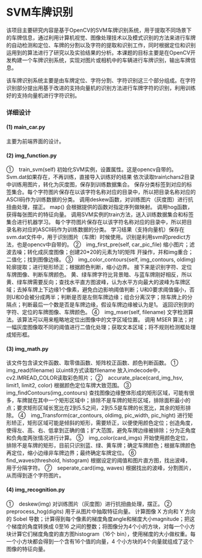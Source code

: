 # SVM车牌识别


该项目主要研究内容是基于OpenCV的SVM车牌识别系统，用于提取不同场景下的车牌信息，通过利用计算机视觉、图像处理技术以及模式识别的方法来进行车牌的自动检测和定位、车牌的分割以及字符的提取和识别工作，同时根据定位和识别运用到的算法进行了研究以及实验结果的分析。本课题的目标主要是在OpenCV开发构建一个车牌识别系统，实现对图片或相机中的车辆进行车牌识别，输出车牌信息。


该车牌识别系统主要是由车牌定位、字符分割、字符识别这三个部分组成。在字符识别部分提出用基于改进的支持向量机的识别方法进行车牌字符的识别，利用训练好的支持向量机进行字符识别。

### 详细设计
#### (1) main_car.py
主要为前端界面的设计。


#### (2) img_function.py
①　train_svm(self)
初始化SVM实例，设置属性。这是opencv自带的。
Svm.dat如果存在，不再训练，直接导入训练好的结果
依次读取train\chars2目录中训练用图片，转化为灰度图，保存到训练数据集合。
保存分类标签到对应的标签集合。每个字符图片保存在以该字符名称对应的目录中，所以把目录名称对应的ASCII码作为训练数据的分类。
调用deskew函数，对训练图片（灰度图）进行抗扭曲处理，摆正。
map() 会根据提供的函数对指定序列做映射。
调用hog函数，获得每张图片的特征向量。
调用SVM实例的train方法，送入训练数据集合和标签集合进行机器学习。
每个字符图片保存在以该字符名称对应的目录中，所以把目录名称对应的ASCII码作为训练数据的分类。
学习结果（支持向量机）保存在svm.dat文件中，用于识别图片（车牌）时候使用。识别是利用svm的predict方法，也是opencv中自带的。
②　img_first_pre(self, car_pic_file)
缩小图片；滤波去噪；转化成灰度图像；创建20*20的元素为1的矩阵 开操作，并和img重合；二值化；找到图像边缘。
③　img_color_contours(self, img_contours, oldimg)
轮廓提取；进行矩形矫正；根据颜色判断，缩小边界。
接下来是识别字符、定位车牌图像、判断车牌颜色。
黄、绿车牌字符比背景暗、与蓝车牌刚好相反，所以黄、绿车牌需要反向；查找水平直方图波峰，认为水平方向最大的波峰为车牌区域；去掉车牌上下边缘1个像素，避免白边影响阈值判断；U和0要求阈值偏小，否则U和0会被分成两半；判断是否是左侧车牌边缘；组合分离汉字；除车牌上的分隔点；判断最后一个数是否是车牌边缘，假设车牌边缘被认为是1。
返回识别到的字符、定位的车牌图像、车牌颜色。
④　img_mser(self, filename)
文字检测算法。该算法可以用来粗略地定位出图像中的文字区域位置。
调用 MSER 算法；对一幅灰度图像取不同的阈值进行二值化处理；获取文本区域；将不规则检测框处理成矩形框。
#### (3) img_math.py
该文件包含读文件函数、取零值函数、矩阵校正函数、颜色判断函数。
①　img_read(filename)
以uint8方式读取filename 放入imdecode中，cv2.IMREAD_COLOR读取彩色照片；
②　accurate_place(card_img_hsv, limit1, limit2, color)
根据颜色定位车牌大致范围。
③　img_findContours(img_contours)
查找图像边缘整体形成的矩形区域，可能有很多，车牌就在其中一个矩形区域中；排除不是车牌的矩形区域，排除面积最小的点；要求矩形区域长宽比在2到5.5之间，2到5.5是车牌的长宽比，其余的矩形排除。
④　img_Transform(car_contours, oldimg, pic_width, pic_hight)
进行矩形矫正，矩形区域可能是倾斜的矩形，需要矫正，以便使用颜色定位；创造角度，使得左、高、右、低拿到正确的值；扩大范围，避免车牌边缘被排除；分为正角度和负角度两张情况进行计算。
⑤　img_color(card_imgs)
开始使用颜色定位，排除不是车牌的矩形，目前只识别蓝、绿、黄车牌；确定车牌颜色；根据车牌颜色再定位，缩小边缘非车牌边界；最终确定车牌定位。
⑥　find_waves(threshold, histogram)
根据设定的阈值和图片直方图，找出波峰，用于分隔字符。
⑦　seperate_card(img, waves)
根据找出的波峰，分割图片，从而得到逐个字符图片。
#### (4) img_recognition.py
①　deskew(img)
对训练图片（灰度图）进行抗扭曲处理，摆正。
②　preprocess_hog(digits)
用于从图片中抽取特征向量。
计算图像 X 方向和 Y 方向的 Sobel 导数；计算得到每个像素的梯度角度angle和梯度大小magnitude；把这个梯度的角度转换成 0至16 之间的整数；将图像分为4个小的方块，对每一个小方块计算它们梯度角度的直方图histogram（16个 bin），使用梯度的大小做权重。每一个小方块都会得到一个含有16个值的向量，4 个小方块的4个向量就组成了这个图像的特征向量。
